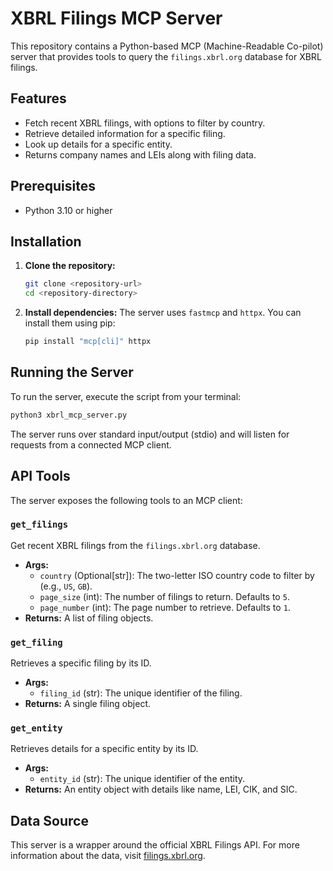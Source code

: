 # XBRL Filings MCP Server

This repository contains a Python-based MCP (Machine-Readable Co-pilot) server that provides tools to query the `filings.xbrl.org` database for XBRL filings.

## Features

-   Fetch recent XBRL filings, with options to filter by country.
-   Retrieve detailed information for a specific filing.
-   Look up details for a specific entity.
-   Returns company names and LEIs along with filing data.

## Prerequisites

-   Python 3.10 or higher

## Installation

1.  **Clone the repository:**
    ```bash
    git clone <repository-url>
    cd <repository-directory>
    ```

2.  **Install dependencies:**
    The server uses `fastmcp` and `httpx`. You can install them using pip:
    ```bash
    pip install "mcp[cli]" httpx
    ```

## Running the Server

To run the server, execute the script from your terminal:
```bash
python3 xbrl_mcp_server.py
```
The server runs over standard input/output (stdio) and will listen for requests from a connected MCP client.

## API Tools

The server exposes the following tools to an MCP client:

### `get_filings`

Get recent XBRL filings from the `filings.xbrl.org` database.

-   **Args:**
    -   `country` (Optional[str]): The two-letter ISO country code to filter by (e.g., `US`, `GB`).
    -   `page_size` (int): The number of filings to return. Defaults to `5`.
    -   `page_number` (int): The page number to retrieve. Defaults to `1`.
-   **Returns:** A list of filing objects.

### `get_filing`

Retrieves a specific filing by its ID.

-   **Args:**
    -   `filing_id` (str): The unique identifier of the filing.
-   **Returns:** A single filing object.

### `get_entity`

Retrieves details for a specific entity by its ID.

-   **Args:**
    -   `entity_id` (str): The unique identifier of the entity.
-   **Returns:** An entity object with details like name, LEI, CIK, and SIC.

## Data Source

This server is a wrapper around the official XBRL Filings API. For more information about the data, visit [filings.xbrl.org](https://filings.xbrl.org).
